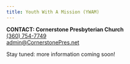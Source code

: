 ```yaml
---
title: Youth With A Mission (YWAM)
---
```

**CONTACT: Cornerstone Presbyterian Church**\
[(360) 754-7749](tel:360-754-7749)\
[admin@CornerstonePres.net](mailto:admin@cornerstonepres.net)

Stay tuned: more information coming soon!
